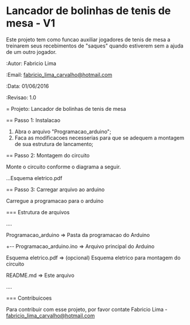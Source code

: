 # Lancador de bolinhas de tenis de mesa - V1
Este projeto tem como funcao auxiliar jogadores de tenis de mesa a treinarem seus recebimentos de "saques" quando estiverem sem a ajuda de um outro jogador.

:Autor: Fabricio Lima

:Email: fabricio_lima_carvalho@hotmail.com

:Data: 01/06/2016

:Revisao: 1.0

= Projeto: Lancador de bolinhas de tenis de mesa

== Passo 1: Instalacao

1. Abra o arquivo "Programacao_arduino";
2. Faca as modificacoes necesserias para que se adequem a montagem de sua estrutura de lancamento;

== Passo 2: Montagem do circuito

Monte o circuito conforme o diagrama a seguir.

...Esquema eletrico.pdf

== Passo 3: Carregar arquivo ao arduino

Carregue a programacao para o arduino

=== Estrutura de arquivos

....

 Programacao_arduino          => Pasta da programacao do Arduino 
 
 +-- Programacao_arduino.ino  => Arquivo principal do Arduino 
 
 Esquema eletrico.pdf         => (opcional) Esquema eletrico para montagem do circuito
 
 README.md                    => Este arquivo
 
....

=== Contribuicoes

Para contribuir com esse projeto, por favor contate Fabricio Lima - fabricio_lima_carvalho@hotmail.com
